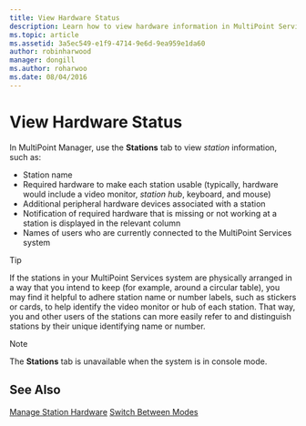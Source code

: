 ```yaml
---
title: View Hardware Status
description: Learn how to view hardware information in MultiPoint Services
ms.topic: article
ms.assetid: 3a5ec549-e1f9-4714-9e6d-9ea959e1da60
author: robinharwood
manager: dongill
ms.author: roharwoo
ms.date: 08/04/2016
---
```

# View Hardware Status
In MultiPoint Manager, use the **Stations** tab to view *station* information, such as:

-   Station name
-   Required hardware to make each station usable (typically, hardware would include a video monitor, *station hub*, keyboard, and mouse)
-   Additional peripheral hardware devices associated with a station
-   Notification of required hardware that is missing or not working at a station is displayed in the relevant column
-   Names of users who are currently connected to the MultiPoint Services system

> [!TIP]
> If the stations in your MultiPoint Services system are physically arranged in a way that you intend to keep (for example, around a circular table), you may find it helpful to adhere station name or number labels, such as stickers or cards, to help identify the video monitor or hub of each station. That way, you and other users of the stations can more easily refer to and distinguish stations by their unique identifying name or number.

> [!NOTE]
> The **Stations** tab is unavailable when the system is in console mode.

## See Also
[Manage Station Hardware](Manage-Station-Hardware.md)
[Switch Between Modes](Switch-Between-Modes.md)
